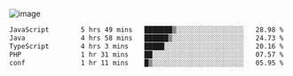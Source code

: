 ![image](https://github-profile-trophy.vercel.app/?username=CMOISDEAD&theme=kimbie_dark&row=1&no-frame=true&margin-w=15&margin-h=15)
<!--START_SECTION:waka-->

```txt
JavaScript        5 hrs 49 mins   ███████▒░░░░░░░░░░░░░░░░░   28.98 %
Java              4 hrs 58 mins   ██████▒░░░░░░░░░░░░░░░░░░   24.73 %
TypeScript        4 hrs 3 mins    █████░░░░░░░░░░░░░░░░░░░░   20.16 %
PHP               1 hr 31 mins    ██░░░░░░░░░░░░░░░░░░░░░░░   07.57 %
conf              1 hr 11 mins    █▒░░░░░░░░░░░░░░░░░░░░░░░   05.95 %
```

<!--END_SECTION:waka--> 
